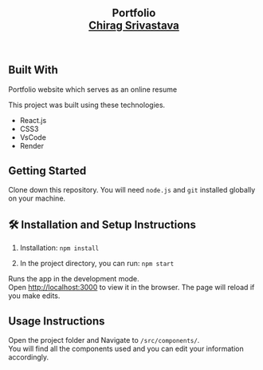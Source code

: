 <h2 align="center">
  Portfolio <br/>
  <a href="https://portfolio-9qla.onrender.com/" target="_blank">Chirag Srivastava</a>
</h2>


<br/>

## Built With

Portfolio website  which serves as an online resume <br/>

This project was built using these technologies.

- React.js
- CSS3
- VsCode
- Render

## Getting Started

Clone down this repository. You will need `node.js` and `git` installed globally on your machine.

## 🛠 Installation and Setup Instructions

1. Installation: `npm install`

2. In the project directory, you can run: `npm start`

Runs the app in the development mode.\
Open [http://localhost:3000](http://localhost:3000) to view it in the browser.
The page will reload if you make edits.

## Usage Instructions

Open the project folder and Navigate to `/src/components/`. <br/>
You will find all the components used and you can edit your information accordingly.